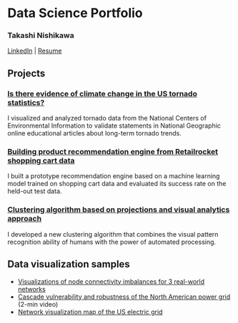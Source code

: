 # Data Science Portfolio

### Takashi Nishikawa

[LinkedIn](https://www.linkedin.com/in/takashinishikawa/) | [Resume](Resume_Takashi_Nishikawa.pdf)

## Projects

### [Is there evidence of climate change in the US tornado statistics?](../../../us_tornado_stats)
I visualized and analyzed tornado data from the National Centers of Environmental Information to validate statements in National Geographic online educational articles about long-term tornado trends.

### [Building product recommendation engine from Retailrocket shopping cart data](../../../product_recom_eng)
I built a prototype recommendation engine based on a machine learning model trained on shopping cart data and evaluated its success rate on the held-out test data.

### [Clustering algorithm based on projections and visual analytics approach](../../../projection_based_clustering)
I developed a new clustering algorithm that combines the visual pattern recognition ability of humans with the power of automated processing.

## Data visualization samples

* [Visualizations of node connectivity imbalances for 3 real-world networks](vis_imbalances_networks.md)
* [Cascade vulnerability and robustness of the North American power grid](https://youtu.be/yEGBc5NO67w) (2-min video)
* [Network visualization map of the US electric grid](net_vis_map_US_grid.md)
